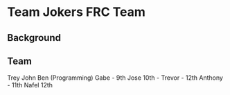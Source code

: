 # Team Jokers FRC Team

## Background

## Team

Trey
John
Ben (Programming)
Gabe - 9th
Jose 10th - 
Trevor - 12th
Anthony - 11th
Nafel 12th

